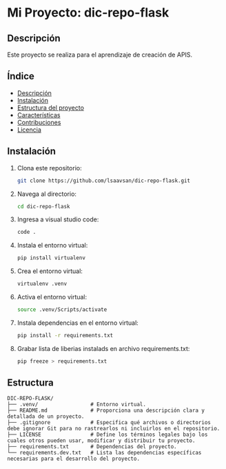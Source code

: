 # Mi Proyecto: dic-repo-flask
## Descripción
Este proyecto se realiza para el aprendizaje de creación de APIS.

## Índice
- [Descripción](#descripción)
- [Instalación](#instalación)
- [Estructura del proyecto](#Estructura)
- [Características](#características)
- [Contribuciones](#contribuciones)
- [Licencia](#licencia)

## Instalación
1. Clona este repositorio:
   ```bash
   git clone https://github.com/lsaavsan/dic-repo-flask.git
   ```
2. Navega al directorio:
   ```bash
   cd dic-repo-flask
   ```
3. Ingresa a visual studio code:
   ```bash
   code .
   ```
4. Instala el entorno virtual:
   ```bash
   pip install virtualenv
   ```
5. Crea el entorno virtual:
   ```bash
   virtualenv .venv
   ```
6. Activa el entorno virtual:
   ```bash
   source .venv/Scripts/activate
   ```
7. Instala dependencias en el entorno virtual:
   ```bash
   pip install -r requirements.txt
   ```

8. Grabar lista de liberias instalads en archivo requirements.txt:
   ```bash
   pip freeze > requirements.txt
   ```
## Estructura
```plaintext
DIC-REPO-FLASK/
├── .venv/                 # Entorno virtual.
├── README.md              # Proporciona una descripción clara y detallada de un proyecto.
├── .gitignore             # Especifica qué archivos o directorios debe ignorar Git para no rastrearlos ni incluirlos en el repositorio.
├── LICENSE                # Define los términos legales bajo los cuales otros pueden usar, modificar y distribuir tu proyecto.
├── requirements.txt       # Dependencias del proyecto.
└── requirements.dev.txt   # Lista las dependencias específicas necesarias para el desarrollo del proyecto.

```

